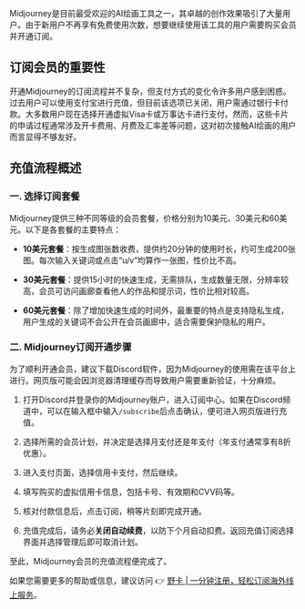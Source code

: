 Midjourney是目前最受欢迎的AI绘画工具之一，其卓越的创作效果吸引了大量用户。由于新用户不再享有免费使用次数，想要继续使用该工具的用户需要购买会员并开通订阅。

## 订阅会员的重要性

开通Midjourney的订阅流程并不复杂，但支付方式的变化令许多用户感到困惑。过去用户可以使用支付宝进行充值，但目前该选项已关闭，用户需通过银行卡付款。大多数用户现在选择开通虚拟Visa卡或万事达卡进行支付。然而，这些卡片的申请过程通常涉及开卡费用、月费及汇率差等问题，这对初次接触AI绘画的用户而言显得不够友好。

## 充值流程概述

### 一. 选择订阅套餐

Midjourney提供三种不同等级的会员套餐，价格分别为10美元、30美元和60美元。以下是各套餐的主要特点：

- **10美元套餐**：按生成图张数收费，提供约20分钟的使用时长，约可生成200张图。每次输入关键词或点击“u/v”均算作一张图，性价比不高。
  
- **30美元套餐**：提供15小时的快速生成，无需排队，生成数量无限，分辨率较高，会员可访问画廊查看他人的作品和提示词，性价比相对较高。

- **60美元套餐**：除了增加快速生成的时间外，最重要的特点是支持隐私生成，用户生成的关键词不会公开在会员画廊中，适合需要保护隐私的用户。

### 二. Midjourney订阅开通步骤

为了顺利开通会员，建议下载Discord软件，因为Midjourney的使用需在该平台上进行。网页版可能会因浏览器清理缓存而导致用户需要重新验证，十分麻烦。

1. 打开Discord并登录你的Midjourney账户，进入订阅中心。如果在Discord频道中，可以在输入框中输入`/subscribe`后点击确认，便可进入网页版进行充值。
   
2. 选择所需的会员计划，并决定是选择月支付还是年支付（年支付通常享有8折优惠）。

3. 进入支付页面，选择信用卡支付，然后继续。

4. 填写购买的虚拟信用卡信息，包括卡号、有效期和CVV码等。

5. 核对付款信息后，点击订阅，稍等片刻即完成开通。

6. 充值完成后，请务必**关闭自动续费**，以防下个月自动扣费。返回充值订阅选择界面并选择管理后即可取消计划。

至此，Midjourney会员的充值流程便完成了。

如果您需要更多的帮助或信息，建议访问 👉 [野卡 | 一分钟注册，轻松订阅海外线上服务](https://bit.ly/bewildcard)。